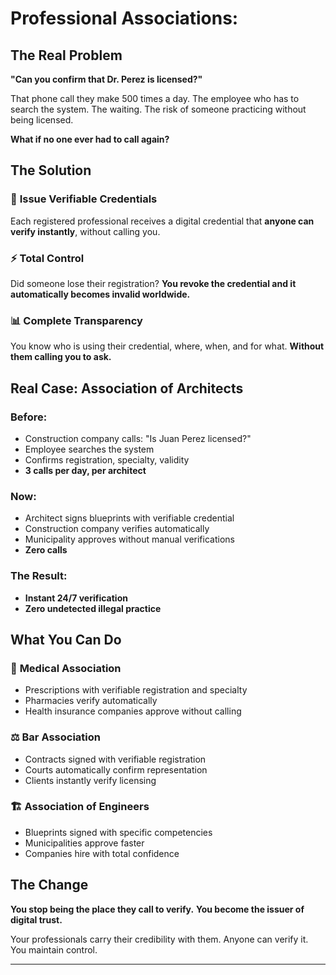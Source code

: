 # Professional Associations: 

## The Real Problem

**"Can you confirm that Dr. Perez is licensed?"**

That phone call they make 500 times a day. The employee who has to search the system. The waiting. The risk of someone practicing without being licensed.

**What if no one ever had to call again?**

## The Solution

### 🎯 **Issue Verifiable Credentials**
Each registered professional receives a digital credential that **anyone can verify instantly**, without calling you.

### ⚡ **Total Control**
Did someone lose their registration? **You revoke the credential and it automatically becomes invalid worldwide.**

### 📊 **Complete Transparency**
You know who is using their credential, where, when, and for what. **Without them calling you to ask.**

## Real Case: Association of Architects

### **Before:**
- Construction company calls: "Is Juan Perez licensed?"
- Employee searches the system
- Confirms registration, specialty, validity
- **3 calls per day, per architect**

### **Now:**
- Architect signs blueprints with verifiable credential
- Construction company verifies automatically
- Municipality approves without manual verifications
- **Zero calls**

### **The Result:**
- **Instant 24/7 verification**
- **Zero undetected illegal practice**

## What You Can Do

### 🏥 **Medical Association**
- Prescriptions with verifiable registration and specialty
- Pharmacies verify automatically
- Health insurance companies approve without calling

### ⚖️ **Bar Association**
- Contracts signed with verifiable registration
- Courts automatically confirm representation
- Clients instantly verify licensing

### 🏗️ **Association of Engineers**
- Blueprints signed with specific competencies
- Municipalities approve faster
- Companies hire with total confidence

## The Change

**You stop being the place they call to verify.**
**You become the issuer of digital trust.**

Your professionals carry their credibility with them. Anyone can verify it. You maintain control.

---
